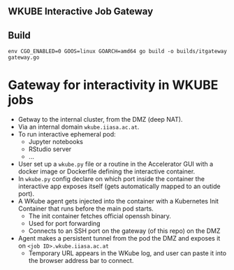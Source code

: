 ## WKUBE Interactive Job Gateway

## Build
`env CGO_ENABLED=0 GOOS=linux GOARCH=amd64 go build -o builds/itgateway gateway.go`


# Gateway for interactivity in WKUBE jobs

- Getway to the internal cluster, from the DMZ (deep NAT).
- Via an internal domain `wkube.iiasa.ac.at`.
- To run interactive ephemeral pod:
  * Jupyter notebooks
  * RStudio server
  * ...
- User set up a `wkube.py` file or a routine in the Accelerator GUI
  with a docker image or Dockerfile defining the interactive container.
- In `wkube.py` config declare on which port inside the container the
  interactive app exposes itself (gets automatically mapped to an outide
  port).
- A WKube agent gets injected into the container with a Kubernetes Init
  Container that runs before the main pod starts.
  * The init container fetches official openssh binary.
  * Used for port forwarding
  * Connects to an SSH port on the gateway (of this repo) on the DMZ
- Agent makes a persistent tunnel from the pod the DMZ and
  exposes it on `<job ID>.wkube.iiasa.ac.at`
  * Temporary URL appears in the WKube log, and user can paste it into
    the browser address bar to connect.
